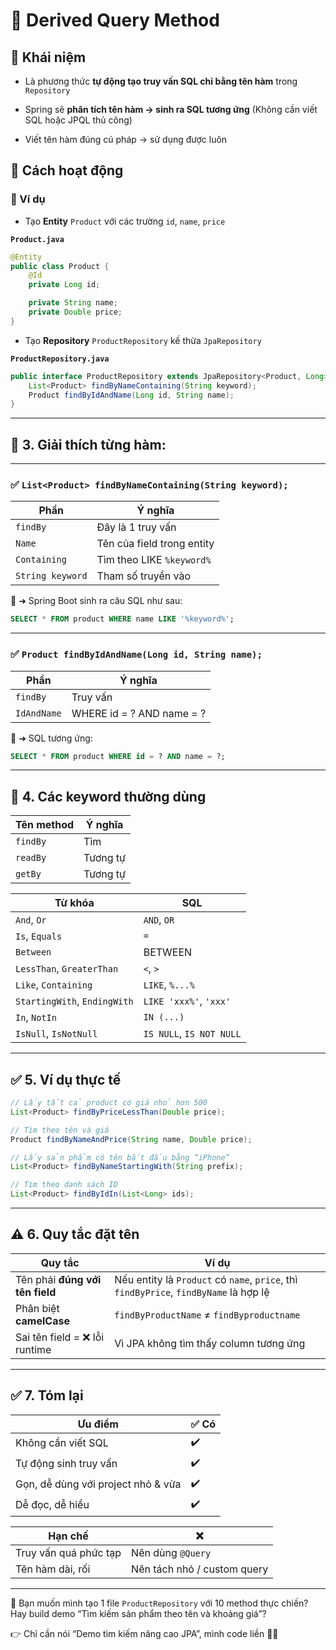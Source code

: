 # 🌱 Derived Query Method

## 🥠 Khái niệm

- Là phương thức **tự động tạo truy vấn SQL chỉ bằng tên hàm** trong `Repository`

- Spring sẽ **phân tích tên hàm → sinh ra SQL tương ứng** (Không cần viết SQL hoặc JPQL thủ công)

- Viết tên hàm đúng cú pháp → sử dụng được luôn

## 🍠 Cách hoạt động

### 🔎 Ví dụ

- Tạo **Entity** `Product` với các trường `id`, `name`, `price`

**`Product.java`**

```java
@Entity
public class Product {
    @Id
    private Long id;

    private String name;
    private Double price;
}
```

- Tạo **Repository** `ProductRepository` kế thừa `JpaRepository`

**`ProductRepository.java`**

```java
public interface ProductRepository extends JpaRepository<Product, Long> {
    List<Product> findByNameContaining(String keyword);
    Product findByIdAndName(Long id, String name);
}
```

---

## 🧠 3. Giải thích từng hàm:

---

### ✅ `List<Product> findByNameContaining(String keyword);`

| Phần             | Ý nghĩa                    |
| ---------------- | -------------------------- |
| `findBy`         | Đây là 1 truy vấn          |
| `Name`           | Tên của field trong entity |
| `Containing`     | Tìm theo LIKE `%keyword%`  |
| `String keyword` | Tham số truyền vào         |

📌 ➜ Spring Boot sinh ra câu SQL như sau:

```sql
SELECT * FROM product WHERE name LIKE '%keyword%';
```

---

### ✅ `Product findByIdAndName(Long id, String name);`

| Phần        | Ý nghĩa                   |
| ----------- | ------------------------- |
| `findBy`    | Truy vấn                  |
| `IdAndName` | WHERE id = ? AND name = ? |

📌 ➜ SQL tương ứng:

```sql
SELECT * FROM product WHERE id = ? AND name = ?;
```

---

## 🧠 4. Các keyword thường dùng

| Tên method | Ý nghĩa  |
| ---------- | -------- |
| `findBy`   | Tìm      |
| `readBy`   | Tương tự |
| `getBy`    | Tương tự |

| Từ khóa                      | SQL                      |
| ---------------------------- | ------------------------ |
| `And`, `Or`                  | `AND`, `OR`              |
| `Is`, `Equals`               | `=`                      |
| `Between`                    | BETWEEN                  |
| `LessThan`, `GreaterThan`    | `<`, `>`                 |
| `Like`, `Containing`         | `LIKE`, `%...%`          |
| `StartingWith`, `EndingWith` | `LIKE 'xxx%'`, `'xxx'`   |
| `In`, `NotIn`                | `IN (...)`               |
| `IsNull`, `IsNotNull`        | `IS NULL`, `IS NOT NULL` |

---

## ✅ 5. Ví dụ thực tế

```java
// Lấy tất cả product có giá nhỏ hơn 500
List<Product> findByPriceLessThan(Double price);

// Tìm theo tên và giá
Product findByNameAndPrice(String name, Double price);

// Lấy sản phẩm có tên bắt đầu bằng “iPhone”
List<Product> findByNameStartingWith(String prefix);

// Tìm theo danh sách ID
List<Product> findByIdIn(List<Long> ids);
```

---

## ⚠️ 6. Quy tắc đặt tên

| Quy tắc                         | Ví dụ                                                                                 |
| ------------------------------- | ------------------------------------------------------------------------------------- |
| Tên phải **đúng với tên field** | Nếu entity là `Product` có `name`, `price`, thì `findByPrice`, `findByName` là hợp lệ |
| Phân biệt **camelCase**         | `findByProductName` ≠ `findByproductname`                                             |
| Sai tên field = ❌ lỗi runtime  | Vì JPA không tìm thấy column tương ứng                                                |

---

## ✅ 7. Tóm lại

| Ưu điểm                            | ✅ Có |
| ---------------------------------- | ----- |
| Không cần viết SQL                 | ✔️    |
| Tự động sinh truy vấn              | ✔️    |
| Gọn, dễ dùng với project nhỏ & vừa | ✔️    |
| Dễ đọc, dễ hiểu                    | ✔️    |

| Hạn chế               | ❌                          |
| --------------------- | --------------------------- |
| Truy vấn quá phức tạp | Nên dùng `@Query`           |
| Tên hàm dài, rối      | Nên tách nhỏ / custom query |

---

📌 Bạn muốn mình tạo 1 file `ProductRepository` với 10 method thực chiến?
Hay build demo “Tìm kiếm sản phẩm theo tên và khoảng giá”?

👉 Chỉ cần nói “Demo tìm kiếm nâng cao JPA”, mình code liền 🔧🤖
